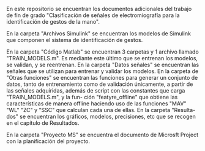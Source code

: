 En este repositorio se encuentran los documentos adicionales del trabajo de fin de grado "Clasificación de señales de electromiografía
para la identificación de gestos de la mano".

En la carpeta "Archivos Simulink" se encuentran los modelos de Simulink que componen el sistema de identificación de gestos.

En la carpeta "Código Matlab" se encuentran 3 carpetas y 1 archivo llamado "TRAIN_MODELS.m". Es mediante este último que se entrenan los modelos, se validan, y se reentrenan. En la
carpeta "Datos señales" se encuentran las señales que se utilizan para entrenar y validar los modelos. En la carpeta de "Otras funciones" se encuentran las funciones para generar un
conjunto de datos, tanto de entrenamiento como de validación únicamente, a partir de las señales adquiridas, además de script con las constantes que carga "TRAIN_MODELS.m", y la fun-
ción "featyre_offline" que obtiene las características de manera offline haciendo uso de las funciones "MAV" "WL" "ZC" y "SSC" que calculan cada una de ellas. En la carpeta "Resulta-
dos" se encuentran los gráficos, modelos, precisiones, etc que se recogen en el capítulo de Resultados.

En la carpeta "Proyecto MS" se encuentra el documento de Microsft Project con la planificación del proyecto.
